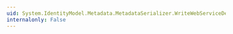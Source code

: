 ```yaml
---
uid: System.IdentityModel.Metadata.MetadataSerializer.WriteWebServiceDescriptorAttributes(System.Xml.XmlWriter,System.IdentityModel.Metadata.WebServiceDescriptor)
internalonly: False
---
```

